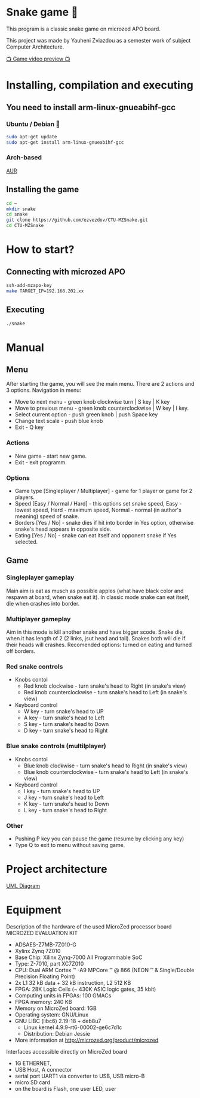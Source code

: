 # Snake game 🐍
This program is a classic snake game on microzed APO board.

This project was made by Yauheni Zviazdou as a semester work of subject Computer Architecture.

[📺 Game video preview 📺](https://youtu.be/0y7wJU27KDQ)

# Installing, compilation and executing
## You need to install arm-linux-gnueabihf-gcc
### Ubuntu / Debian 🐧
```bash
sudo apt-get update
sudo apt-get install arm-linux-gnueabihf-gcc
```
### Arch-based
[AUR](https://aur.archlinux.org/packages/arm-linux-gnueabihf-gcc)

## Installing the game
```bash
cd ~
mkdir snake
cd snake
git clone https://github.com/ezvezdov/CTU-MZSnake.git
cd CTU-MZSnake
```

# How to start?

## Connecting with microzed APO
```bash
ssh-add-mzapo-key
make TARGET_IP=192.168.202.xx
```

## Executing
```bash
./snake
```



# Manual
## Menu 
After starting the game, you will see the main menu. There are 2 actions and 3 options.
Navigation in menu:
* Move to next menu - green knob clockwise turn | S key | K key
* Move to previous menu - green knob сounterclockwise | W key | I key.
* Select current option - push green knob | push Space key
* Change text scale - push blue knob
* Exit - Q key
 
### Actions
* New game - start new game.
* Exit - exit programm.
### Options
* Game type [Singleplayer / Multiplayer] - game for 1 player or game for 2 players.
* Speed [Easy / Normal / Hard] - this options set snake speed, Easy - lowest speed, Hard - maximum speed, Normal - normal (in author's meaning) speed of snake.
* Borders [Yes / No] - snake dies if hit into border in Yes option, otherwise snake's head appears in opposite side.
* Eating [Yes / No] - snake can eat itself and opponent snake if Yes selected.

## Game
### Singleplayer gameplay
  Main aim is eat as musch as possible apples (what have black color and respawn at board, when snake eat it). In classic mode snake can eat itself, die when crashes into border.
### Multiplayer gameplay
  Aim in this mode is kill another snake and have bigger scode. Snake die, when it has length of 2 (2 links, jsut head and tail). Snakes both will die if their heads will crashes. Recomended options: turned on eating and turned off borders.
### Red snake controls
* Knobs contol
  * Red knob clockwise - turn snake's head to Right (in snake's view)
  * Red knob сounterclockwise - turn snake's head to
    Left (in snake's view)
* Keyboard control
  * W key - turn snake's head to UP
  * A key - turn snake's head to Left
  * S key - turn snake's head to Down
  * D key - turn snake's head to Right

### Blue snake controls (multilplayer)
* Knobs contol
  * Blue knob clockwise - turn snake's head to Right (in snake's view)
  * Blue knob сounterclockwise - turn snake's head to
    Left (in snake's view)
* Keyboard control
  * I key - turn snake's head to UP
  * J key - turn snake's head to Left
  * K key - turn snake's head to Down
  * L key - turn snake's head to Right

### Other
* Pushing P key you can pause the game (resume by clicking any key)
* Type Q to exit to menu without saving game.

# Project architecture

[UML Diagram](https://gitlab.fel.cvut.cz/B212_B0B35APO/zviazyau/-/blob/main/snake_diagram.pdf)

# Equipment
Description of the hardware of the used MicroZed processor board
MICROZED EVALUATION KIT
* ADSAES-Z7MB-7Z010-G
* Xylinx Zynq 7Z010
* Base Chip: Xilinx Zynq-7000 All Programmable SoC
* Type: Z-7010, part XC7Z010
* CPU: Dual ARM Cortex ™ -A9 MPCore ™ @ 866 (NEON ™ & Single/Double Precision
Floating Point)
* 2x L1 32 kB data + 32 kB instruction, L2 512 KB
* FPGA: 28K Logic Cells (~ 430K ASIC logic gates, 35 kbit)
* Computing units in FPGAs: 100 GMACs
* FPGA memory: 240 KB
* Memory on MicroZed board: 1GB
* Operating system: GNU/Linux
* GNU LIBC (libc6) 2.19-18 + deb8u7
  * Linux kernel 4.9.9-rt6-00002-ge6c7d1c
  * Distribution: Debian Jessie
* More information at http://microzed.org/product/microzed

Interfaces accessible directly on MicroZed board
* 1G ETHERNET,
* USB Host, A connector
* serial port UART1 via converter to USB, USB micro-B
* micro SD card
* on the board is Flash, one user LED, user 
